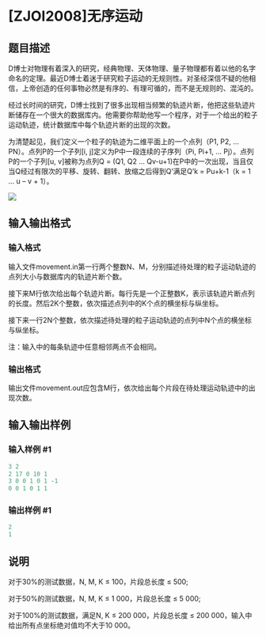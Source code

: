 # [ZJOI2008]无序运动

## 题目描述

D博士对物理有着深入的研究，经典物理、天体物理、量子物理都有着以他的名字命名的定理。最近D博士着迷于研究粒子运动的无规则性。对圣经深信不疑的他相信，上帝创造的任何事物必然是有序的、有理可循的，而不是无规则的、混沌的。

经过长时间的研究，D博士找到了很多出现相当频繁的轨迹片断，他把这些轨迹片断储存在一个很大的数据库内。他需要你帮助他写一个程序，对于一个给出的粒子运动轨迹，统计数据库中每个轨迹片断的出现的次数。

为清楚起见，我们定义一个粒子的轨迹为二维平面上的一个点列（P1, P2, … PN）。点列P的一个子列[i, j]定义为P中一段连续的子序列（Pi, Pi+1, … Pj）。点列P的一个子列[u, v]被称为点列Q = (Q1, Q2 … Qv-u+1)在P中的一次出现，当且仅当Q经过有限次的平移、旋转、翻转、放缩之后得到Q’满足Q’k = Pu+k-1（k = 1 … u – v + 1）。

![](https://cdn.luogu.com.cn/upload/pic/1711.png)

## 输入输出格式

### 输入格式

输入文件movement.in第一行两个整数N、M，分别描述待处理的粒子运动轨迹的点列大小与数据库内的轨迹片断个数。

接下来M行依次给出每个轨迹片断。每行先是一个正整数K，表示该轨迹片断点列的长度。然后2K个整数，依次描述点列中的K个点的横坐标与纵坐标。

接下来一行2N个整数，依次描述待处理的粒子运动轨迹的点列中N个点的横坐标与纵坐标。

注：输入中的每条轨迹中任意相邻两点不会相同。

### 输出格式

输出文件movement.out应包含M行，依次给出每个片段在待处理运动轨迹中的出现次数。

## 输入输出样例

### 输入样例 #1

```cpp
3 2
2 17 0 10 1
3 0 0 1 0 1 -1
0 0 1 0 1 1

```
### 输出样例 #1

```cpp
2
1

```
## 说明

对于30%的测试数据，N, M, K ≤ 100，片段总长度 ≤ 500;

对于50%的测试数据，N, M, K ≤ 1 000，片段总长度 ≤ 5 000;

对于100%的测试数据，满足N, K ≤ 200 000，片段总长度 ≤ 200 000，输入中给出所有点坐标绝对值均不大于10 000。

